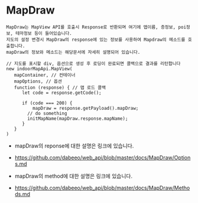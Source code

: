 # MapDraw

~~~
MapDraw는 MapView API를 호출시 Response로 반환되며 여기에 맵이름, 층정보, poi정보, 테마정보 등이 들어있습니다.    
지도의 설정 변경시 MapDraw의 response에 있는 정보를 사용하여 Mapdraw의 메소드를 호출합니다.     
mapDraw의 정보와 메소드는 해당문서에 자세히 설명되어 있습니다. 
~~~



~~~
// 지도를 표시할 div, 옵션으로 생성 후 로딩이 완료되면 콜백으로 결과를 리턴합니다
new indoorMapApi.MapView(
   mapContainer, // 컨테이너
   mapOptions, // 옵션
   function (response) { // 맵 로드 콜백
      let code = response.getCode();
        
      if (code === 200) {
          mapDraw = response.getPayload().mapDraw;
        // do something
        initMapName(mapDraw.response.mapName); 
      }
   }
)
~~~

- mapDraw의 reponse에 대한 설명은 링크에 있습니다. 
- https://github.com/dabeeo/web_api/blob/master/docs/MapDraw/Options.md

- mapDraw의 method에 대한 설명은 링크에 있습니다. 
- https://github.com/dabeeo/web_api/blob/master/docs/MapDraw/Methods.md
